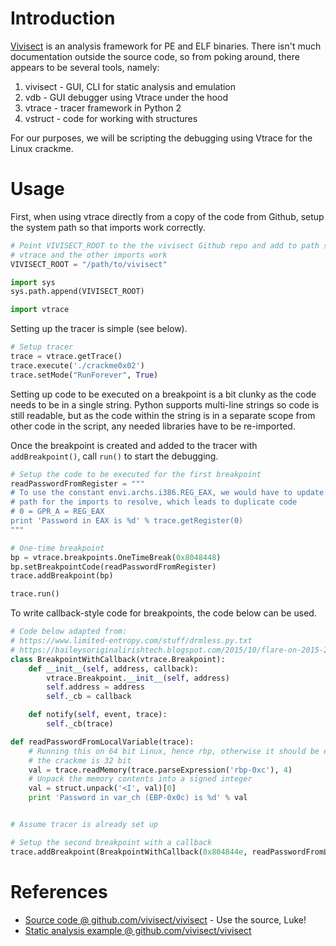 # Introduction
[Vivisect](https://github.com/vivisect/vivisect) is an analysis framework for PE and ELF binaries. There isn't much documentation outside the source code, so from poking around, there appears to be several tools, namely:

1. vivisect - GUI, CLI for static analysis and emulation
2. vdb - GUI debugger using Vtrace under the hood
3. vtrace - tracer framework in Python 2
4. vstruct - code for working with structures

For our purposes, we will be scripting the debugging using Vtrace for the Linux crackme.

# Usage

First, when using vtrace directly from a copy of the code from Github, setup the system path so that imports work correctly.

```python
# Point VIVISECT_ROOT to the the vivisect Github repo and add to path so that
# vtrace and the other imports work
VIVISECT_ROOT = "/path/to/vivisect"

import sys
sys.path.append(VIVISECT_ROOT)

import vtrace
```

Setting up the tracer is simple (see below).

```python
# Setup tracer
trace = vtrace.getTrace()
trace.execute('./crackme0x02')
trace.setMode("RunForever", True)
```

Setting up code to be executed on a breakpoint is a bit clunky as the code needs to be in a single string. Python supports multi-line strings so code is still readable, but as the code within the string is in a separate scope from other code in the script, any needed libraries have to be re-imported.

Once the breakpoint is created and added to the tracer with `addBreakpoint()`, call `run()` to start the debugging.

``` python
# Setup the code to be executed for the first breakpoint
readPasswordFromRegister = """
# To use the constant envi.archs.i386.REG_EAX, we would have to update system
# path for the imports to resolve, which leads to duplicate code
# 0 = GPR_A = REG_EAX
print 'Password in EAX is %d' % trace.getRegister(0)
"""

# One-time breakpoint
bp = vtrace.breakpoints.OneTimeBreak(0x8048448)
bp.setBreakpointCode(readPasswordFromRegister)
trace.addBreakpoint(bp)

trace.run()
```

To write callback-style code for breakpoints, the code below can be used.

```python
# Code below adapted from:
# https://www.limited-entropy.com/stuff/drmless.py.txt
# https://baileysoriginalirishtech.blogspot.com/2015/10/flare-on-2015-2-write-up-part-2.html
class BreakpointWithCallback(vtrace.Breakpoint):
    def __init__(self, address, callback):
        vtrace.Breakpoint.__init__(self, address)
        self.address = address
        self._cb = callback

    def notify(self, event, trace):
        self._cb(trace)

def readPasswordFromLocalVariable(trace):
    # Running this on 64 bit Linux, hence rbp, otherwise it should be ebp as
    # the crackme is 32 bit
    val = trace.readMemory(trace.parseExpression('rbp-0xc'), 4)
    # Unpack the memory contents into a signed integer
    val = struct.unpack('<I', val)[0]
    print 'Password in var_ch (EBP-0x0c) is %d' % val


# Assume tracer is already set up

# Setup the second breakpoint with a callback
trace.addBreakpoint(BreakpointWithCallback(0x804844e, readPasswordFromLocalVariable))
```

# References
- [Source code @ github.com/vivisect/vivisect](https://github.com/vivisect/vivisect) - Use the source, Luke!
- [Static analysis example @ github.com/vivisect/vivisect](https://github.com/vivisect/vivisect/wiki/Static-analysis-with-vivisect)
